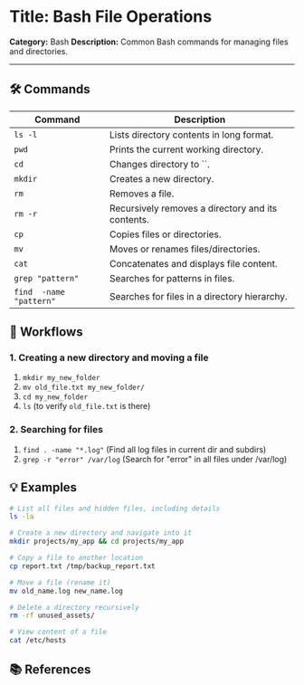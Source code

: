 # Title: Bash File Operations

**Category:** Bash
**Description:** Common Bash commands for managing files and directories.

---

## 🛠️ Commands

| Command | Description |
|--------|-------------|
| `ls -l` | Lists directory contents in long format. |
| `pwd` | Prints the current working directory. |
| `cd ` | Changes directory to ``. |
| `mkdir ` | Creates a new directory. |
| `rm ` | Removes a file. |
| `rm -r ` | Recursively removes a directory and its contents. |
| `cp  ` | Copies files or directories. |
| `mv  ` | Moves or renames files/directories. |
| `cat ` | Concatenates and displays file content. |
| `grep "pattern" ` | Searches for patterns in files. |
| `find  -name "pattern"` | Searches for files in a directory hierarchy. |

## 🔄 Workflows

### 1. Creating a new directory and moving a file

1. `mkdir my_new_folder`
2. `mv old_file.txt my_new_folder/`
3. `cd my_new_folder`
4. `ls` (to verify `old_file.txt` is there)

### 2. Searching for files

1. `find . -name "*.log"` (Find all log files in current dir and subdirs)
2. `grep -r "error" /var/log` (Search for "error" in all files under /var/log)

## 💡 Examples

```bash
# List all files and hidden files, including details
ls -la

# Create a new directory and navigate into it
mkdir projects/my_app && cd projects/my_app

# Copy a file to another location
cp report.txt /tmp/backup_report.txt

# Move a file (rename it)
mv old_name.log new_name.log

# Delete a directory recursively
rm -rf unused_assets/

# View content of a file
cat /etc/hosts
```

## 📚 References

<!-- end list -->

